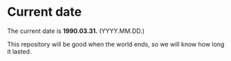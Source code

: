 # Current date

The current date is **1990.03.31.** (YYYY.MM.DD.)

This repository will be good when the world ends, so we will know how long it lasted.